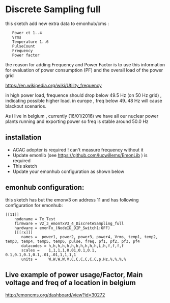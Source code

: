 # Discrete Sampling full

this sketch add new extra data to emonhub/cms :

```
   Power ct 1..4
   Vrms
   Temperature 1..6
   PulseCount
   Frequency
   Power factor
 ```
 
the reason for adding Frequency and Power Factor is to use this information
for evaluation of power consumption (PF) and the overall load of the power grid

https://en.wikipedia.org/wiki/Utility_frequency

in high power load, frequence should drop below 49.5 Hz (on 50 Hz grid) , indicating
possible higher load. in europe , freq below 49..48 Hz will cause blackout scenarios.
 
As i live in belgium , currently (16/01/2016) we have all our nuclear power plants
running and exporting power so freq is stable around 50.0 Hz
 
## installation

 - ACAC adopter is required ! can't measure frequency without it
 - Update emonlib (see https://github.com/lucwillems/EmonLib ) is required
 - This sketch
 - Update your emonhub configuration as shown below

## emonhub configuration:

this sketch has but the emonv3 on address 11 and has following configuration for emonhub:

```
[[11]]
    nodename = Tx_Test
    firmware = V2_3_emonTxV3_4_DiscreteSampling_full
    hardware = emonTx_(NodeID_DIP_Switch1:OFF)
    [[[rx]]]
       names =  power1, power2, power3, power4, Vrms, temp1, temp2, temp3, temp4, temp5, temp6, pulse, freq, pf1, pf2, pf3, pf4
       datacodes = h,h,h,h,h,h,h,h,h,h,h,L,h,f,f,f,f
       scales =    1,1,1,1,0.01,0.1,0.1, 0.1,0.1,0.1,0.1,.01,.01,1,1,1,1
       units =     W,W,W,W,V,C,C,C,C,C,C,p,Hz,%,%,%,%
```
## Live example of power usage/Factor, Main voltage and freq of a location in belgium

 http://emoncms.org/dashboard/view?id=30272
